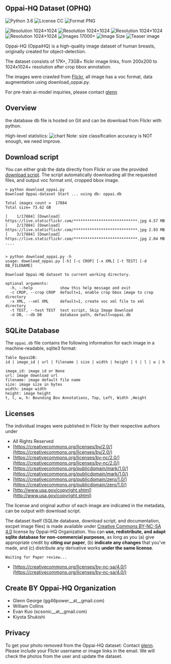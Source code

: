 ## Oppai-HQ Dataset (OPHQ)
![Python 3.6](https://img.shields.io/badge/python-3.6-green.svg?style=flat_square)
![License CC](https://img.shields.io/badge/license-CC-green.svg?style=flat_square)
![Format PNG](https://img.shields.io/badge/format-JPG-green.svg?style=flat_square)

![Resolution 1024&times;1024](https://img.shields.io/badge/Resolution-200x200-green.svg?style=flat_square)
![Resolution 1024&times;1024](https://img.shields.io/badge/Resolution-256x256-green.svg?style=flat_square)
![Resolution 1024&times;1024](https://img.shields.io/badge/Resolution-512x512-green.svg?style=flat_square)
![Resolution 1024&times;1024](https://img.shields.io/badge/Resolution-1024x1024-green.svg?style=flat_square)
![Images 17000+](https://img.shields.io/badge/images-17,000-green.svg?style=flat_square)
![Image Size](https://img.shields.io/badge/image_size-73gb-green.svg?style=flat_square)
![Teaser image](https://i.imgur.com/439jbTx.jpg)

Oppai-HQ (OppaiHQ) is a high-quality image dataset of human breasts, originally created for object-detection.

The dataset consists of 17K+, 73GB+ flickr image links, from 200x200 to 1024x1024+ resolution after crop bbox annotation.

The images were crawled from [Flickr](https://www.flickr.com/), all image has a voc format, data augmentation using download_oppai.py.

For pre-train ai-model inquiries, please contact [glenn](mailto:gg46power@gmail.com)

## Overview
the database db file is hosted on Git and can be download from Flickr with python.

High-level statistics:
![chart](https://i.imgur.com/En7UpvE.jpg)
Note: size classification accuracy is NOT enough, we need improve.

## Download script

You can either grab the data directly from Flickr or use the provided [download script](download_oppai.py). The script automatically downloading all the requested files, and output voc format xml, cropped bbox image.

```
> python download_oppai.py
Download Oppai-dataset Start ... using db: oppai.db

Total images count =  17884
Total size= 73.62 GB

[    1/17884] [Download] https://live.staticflickr.com/****************************.jpg 4.57 MB
[    2/17884] [Download] https://live.staticflickr.com/****************************.jpg 2.93 MB
[    3/17884] [Download] https://live.staticflickr.com/****************************.jpg 2.04 MB
....


> python download_oppai.py -h
usage: download_oppai.py [-h] [-c CROP] [-x XML] [-t TEST] [-d DB_FILENAME]

Download Oppai-HQ dataset to current working directory.

optional arguments:
  -h, --help            show this help message and exit
  -c CROP, --crop CROP  default=1, enable crop bbox image to crop directory
  -x XML, --xml XML     default=1, create voc xml file to xml directory
  -t TEST, --test TEST  test script, Skip Image Download
  -d DB, --db DB        database path, default=oppai.db

```

## SQLite Database

The `oppai.db` file contains the following information for each image in a machine-readable, sqlite3 format:

```
Table OppaiDB:
id | image_id | url | filename | size | width | height | t | l | w | h

image_id: image id or None
url: image download url
filename: image default file name
size: image size in bytes
width: image width
height: image height
t, l, w, h: Bounding Box Annotations, Top, Left, Width ,Height

```

## Licenses

The individual images were published in Flickr by their respective authors under

* All Rights Reserved
* [https://creativecommons.org/licenses/by/2.0/](https://creativecommons.org/licenses/by/2.0/)
* [https://creativecommons.org/licenses/by-nc/2.0/](https://creativecommons.org/licenses/by-nc/2.0/)
* [https://creativecommons.org/publicdomain/mark/1.0/](https://creativecommons.org/publicdomain/mark/1.0/)
* [https://creativecommons.org/publicdomain/zero/1.0/](https://creativecommons.org/publicdomain/zero/1.0/)
* [http://www.usa.gov/copyright.shtml](http://www.usa.gov/copyright.shtml)

The license and original author of each image are indicated in the metadata, can be output with download script.

The dataset itself (SQLite database, download script, and documentation, excpet image files) is made available under [Creative Commons BY-NC-SA 4.0](https://creativecommons.org/licenses/by-nc-sa/4.0/) license by Oppai-HQ Organization. You can **use, redistribute, and adapt sqlite database for non-commercial purposes**, as long as you (a) give appropriate credit by **citing our paper**, (b) **indicate any changes** that you've made, and (c) distribute any derivative works **under the same license**.

```
Waiting for Paper review...
```

* [https://creativecommons.org/licenses/by-nc-sa/4.0/](https://creativecommons.org/licenses/by-nc-sa/4.0/)

## Create BY Oppai-HQ Organization

* Glenn George (gg46power__at__gmail.com)
* William Collins
* Evan Kuo (scsonic__at__gmail.com)
* Kiyota Shukishi

## Privacy

To get your photo removed from the Oppai-HQ dataset:
Contact [glenn](mailto:gg46power@gmail.com). Please include your Flickr username or image links in the email.
We will check the photos from the user and update the dataset.

